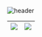 ![header](https://capsule-render.vercel.app/api?type=waving&&color=gradient&height=230&section=header&text=heeyeon%20Shin&fontSize=50&fontColor=ffffff&fontAlign=77&fontAlignY=40&animation)

<table>
  <thead>
    <tr>
      <th>
          <a href="https://github.com/anuraghazra/github-readme-stats">
            <img align="center" src="https://github-readme-stats.vercel.app/api?username=seenee-shin&show_icons=true&count_private=true&hide=contribs&hide_border=true&theme=graywhite" />
        </a>
      </th>
      <th>
        <a href="https://github.com/anuraghazra/github-readme-stats">
         <img align="center" src="https://github-readme-stats.vercel.app/api/top-langs/?username=seenee-shin&layout=compact&hide_border=true&theme=graywhite" />
        </a>
      </th>
    </tr>
  </thead>
</table>





